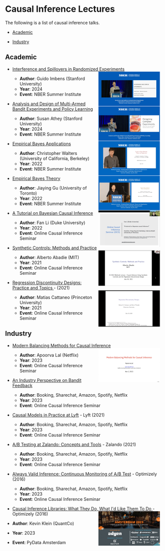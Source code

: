 # Causal Inference Lectures

The following is a list of causal inference talks.

- [Academic](#academic)

- [Industry](#industry)


## Academic

- [Interference and Spillovers in Randomized Experiments <img align="right" width="200" src="img/talks/interference_and_spillovers.png">](https://www.youtube.com/watch?v=i5kyzT_CpwQ)
  - **Author**: Guido Imbens (Stanford University)
  - **Year**: 2024
  - **Event**: NBER Summer Institute
 
- [Analysis and Design of Multi-Armed Bandit Experiments and Policy Learning <img align="right" width="200" src="img/talks/multi_armed_experiments.png">](https://www.youtube.com/watch?v=I6GyDWh8kfw)
  - **Author**: Susan Athey (Stanford University)
  - **Year**: 2024
  - **Event**: NBER Summer Institute

- [Empirical Bayes Applications <img align="right" width="200" src="img/talks/empirical_bayes_applications.png">](https://www.youtube.com/watch?v=SdWt8xAAF_4)
  - **Author**: Christopher Walters (University of California, Berkeley)
  - **Year**: 2022
  - **Event**: NBER Summer Institute
 
- [Empirical Bayes Theory <img align="right" width="200" src="img/talks/empirical_bayes_theory.png">](https://www.youtube.com/watch?v=z0cdgtcWs0c)
  - **Author**: Jiaying Gu (University of Toronto)
  - **Year**: 2022
  - **Event**: NBER Summer Institute

- [A Tutorial on Bayesian Causal Inference <img align="right" width="200" src="img/talks/bayesian_causal_inference.png">](https://www.youtube.com/watch?v=9pZtsVA6o4o)
  - **Author**: Fan Li (Duke University)
  - **Year**: 2022
  - **Event**: Online Causal Inference Seminar

- [Synthetic Controls: Methods and Practice <img align="right" width="200" src="img/talks/synthetic_controls.png">](https://www.youtube.com/watch?v=oDNaOpNK6G4)
  - **Author**: Alberto Abadie (MIT)
  - **Year**: 2021
  - **Event**: Online Causal Inference Seminar

- [Regression Discontinuity Designs: Practice and Topics <img align="right" width="200" src="img/talks/regression_discontinuity_designs.png">](https://www.youtube.com/watch?v=bFNUeTXOnQ4) - (2021)
  - **Author**: Matias Cattaneo (Princeton University)
  - **Year**: 2021
  - **Event**: Online Causal Inference Seminar


## Industry

- [Modern Balancing Methods for Causal Inference <img align="right" width="200" src="img/talks/modern_balancing_methods.png">](https://www.youtube.com/watch?v=CO9VnGy3esI)
  - **Author**: Apoorva Lal (Netflix)
  - **Year**: 2023
  - **Event**: Online Causal Inference Seminar

- [An Industry Perspective on Bandit Feedback](https://www.youtube.com/watch?v=NkVWwZKdMac)
  - **Author**: Booking, Sharechat, Amazon, Spotify, Netflix
  - **Year**: 2023
  - **Event**: Online Causal Inference Seminar

- [Causal Models in Practice at Lyft](https://twimlai.com/podcast/twimlai/causal-models-practice-lyft-sean-taylor/) - Lyft (2021)
  - **Author**: Booking, Sharechat, Amazon, Spotify, Netflix
  - **Year**: 2023
  - **Event**: Online Causal Inference Seminar
 
- [A/B Testing at Zalando: Concepts and Tools](https://www.youtube.com/watch?v=wmEAUfkLk50) - Zalando (2021)
  - **Author**: Booking, Sharechat, Amazon, Spotify, Netflix
  - **Year**: 2023
  - **Event**: Online Causal Inference Seminar

- [Always Valid Inference: Continuous Monitoring of A/B Test](https://www.youtube.com/watch?v=BanBrr3Hzm8) - Optimizely (2016)
  - **Author**: Booking, Sharechat, Amazon, Spotify, Netflix
  - **Year**: 2023
  - **Event**: Online Causal Inference Seminar

 - [Causal Inference Libraries: What They Do, What I'd Like Them To Do <img align="right" width="200" src="img/talks/causal_inference_libraries.png">](https://www.youtube.com/watch?v=cRS4yZt6OU4) - Optimizely (2016)
  - **Author**: Kevin Klein (QuantCo)
  - **Year**: 2023
  - **Event**: PyData Amsterdam
